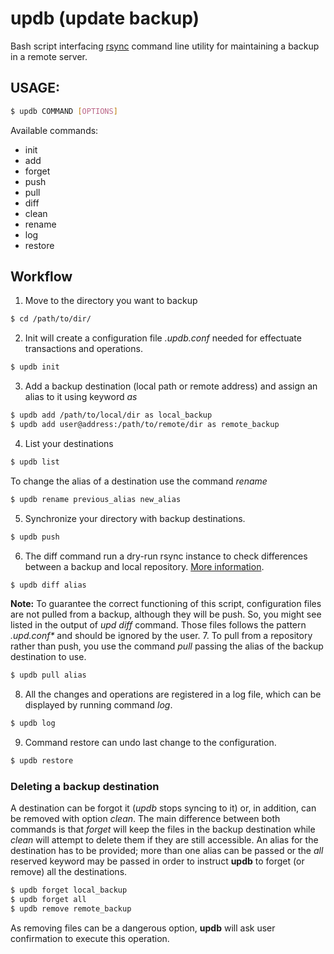 # updb (update backup)
Bash script interfacing [rsync](https://rsync.samba.org/) command line utility for maintaining a backup in a remote server.

## USAGE:
```bash
$ updb COMMAND [OPTIONS]
```
Available commands:
- init
- add
- forget
- push
- pull
- diff
- clean
- rename
- log
- restore

## Workflow
1. Move to the directory you want to backup
```bash
$ cd /path/to/dir/
```
2. Init will create a configuration file _.updb.conf_ needed for effectuate transactions and operations.
```bash
$ updb init
```
3. Add a backup destination (local path or remote address) and assign an alias to it using keyword *as*
```bash
$ updb add /path/to/local/dir as local_backup
$ updb add user@address:/path/to/remote/dir as remote_backup
```
4. List your destinations
```bash
$ updb list
```
To change the alias of a destination use the command *rename*
```bash
$ updb rename previous_alias new_alias
```
5. Synchronize your directory with backup destinations.
```bash
$ updb push
```
6. The diff command run a dry-run rsync instance to check differences between a backup and local repository. [More information](https://unix.stackexchange.com/questions/57305/rsync-compare-directories).
```bash
$ updb diff alias
```
**Note:** To guarantee the correct functioning of this script, configuration files are not pulled from a backup, although they will be push. So, you might see 
listed in the output of *upd diff* command. Those files follows the pattern _.upd.conf*_ and should be ignored by the user.
7. To pull from a repository rather than push, you use the command *pull* passing the alias of the backup destination to use.
```bash
$ updb pull alias
```
8. All the changes and operations are registered in a log file, which can be displayed by running command *log*.
```bash
$ updb log
```
9. Command restore can undo last change to the configuration.
```bash
$ updb restore
```

### Deleting a backup destination
A destination can be forgot it (*updb* stops syncing to it) or, in addition, can be removed with option *clean*. The main difference between both commands is that *forget* will keep the files in the backup destination while *clean* will attempt to delete them if they are still accessible.
An alias for the destination has to be provided; more than one alias can be passed or the *all* reserved keyword may be passed in order to instruct **updb** to forget (or remove) all the destinations.
```bash
$ updb forget local_backup
$ updb forget all
$ updb remove remote_backup
```

As removing files can be a dangerous option, **updb** will ask user confirmation to execute this operation.
